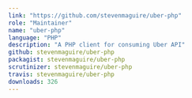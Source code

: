 ```yaml
---
link: "https://github.com/stevenmaguire/uber-php"
role: "Maintainer"
name: "uber-php"
language: "PHP"
description: "A PHP client for consuming Uber API"
github: stevenmaguire/uber-php
packagist: stevenmaguire/uber-php
scrutinizer: stevenmaguire/uber-php
travis: stevenmaguire/uber-php
downloads: 326
---
```

